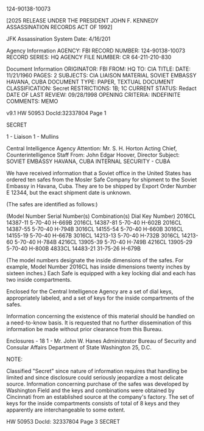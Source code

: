 124-90138-10073

[2025 RELEASE UNDER THE PRESIDENT JOHN F. KENNEDY ASSASSINATION RECORDS ACT OF 1992]

JFK Assassination System Date: 4/16/201

Agency Information
AGENCY: FBI
RECORD NUMBER: 124-90138-10073
RECORD SERIES: HQ
AGENCY FILE NUMBER: CR 64-211-210-830

Document Information
ORIGINATOR: FBI
FROM: HQ
TO: CIA
TITLE:
DATE: 11/21/1960
PAGES: 2
SUBJECTS: CIA LIAISON MATERIAL
SOVIET EMBASSY HAVANA, CUBA
DOCUMENT TYPE: PAPER, TEXTUAL DOCUMENT
CLASSIFICATION: Secret
RESTRICTIONS: 1B; 1C
CURRENT STATUS: Redact
DATE OF LAST REVIEW: 09/28/1998
OPENING CRITERIA: INDEFINITE
COMMENTS: MEMO

v9.1
HW 50953 DocId:32337804 Page 1

SECRET

1 - Liaison
1 - Mullins

Central Intelligence Agency
Attention: Mr. S. H. Horton
Acting Chief, Counterintelligence Staff
From: John Edgar Hoover, Director
Subject: SOVIET EMBASSY
HAVANA, CUBA
INTERNAL SECURITY - CUBA

We have received information that a Soviet office in the United States has ordered ten safes from the Mosler Safe Company for shipment to the Soviet Embassy in Havana, Cuba. They are to be shipped by Export Order Number E 12344, but the exact shipment date is unknown.

(The safes are identified as follows:)

(Model Number Serial Number(s) Combination(s) Dial Key Number)
2016CL 14387-11 5-70-40 H-669B
2016CL 14387-81 5-70-40 H-602B
2016CL 14387-55 5-70-40 H-794B
3016CL 14155-54 5-70-40 H-660B
3016CL 14155-19 5-70-40 H-667B
3016CL 14213-13 5-70-40 H-732B
3016CL 14213-60 5-70-40 H-784B
4216CL 13905-39 5-70-40 H-749B
4216CL 13905-29 5-70-40 H-800B
4833CL 14483-21 31-75-26 H-679B

(The model numbers designate the inside dimensions of the safes. For example, Model Number 2016CL has inside dimensions twenty inches by sixteen inches.) Each Safe is equipped with a key locking dial and each has two inside compartments.

Enclosed for the Central Intelligence Agency are a set of dial keys, appropriately labeled, and a set of keys for the inside compartments of the safes.

Information concerning the existence of this material should be handled on a need-to-know basis. It is requested that no further dissemination of this information be made without prior clearance from this Bureau.

Enclosures - 18
1 - Mr. John W. Hanes
Administrator
Bureau of Security and Consular Affairs
Department of State
Washington 25, D.C.

NOTE:

Classified "Secret" since nature of information requires that handling be limited and since disclosure could seriously jeopardize a most delicate source. Information concerning purchase of the safes was developed by Washington Field and the keys and combinations were obtained by Cincinnati from an established source at the company's factory. The set of keys for the inside compartments consists of total of 8 keys and they apparently are interchangeable to some extent.

HW 50953 DocId: 32337804 Page 3
SECRET
